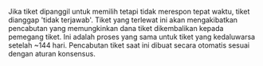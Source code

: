 Jika tiket dipanggil untuk memilih tetapi tidak merespon tepat waktu, tiket dianggap 'tidak terjawab'.  Tiket yang terlewat ini akan mengakibatkan pencabutan yang memungkinkan dana tiket dikembalikan kepada pemegang tiket.  Ini adalah proses yang sama untuk tiket yang kedaluwarsa setelah ~144 hari.  Pencabutan tiket saat ini dibuat secara otomatis sesuai dengan aturan konsensus.